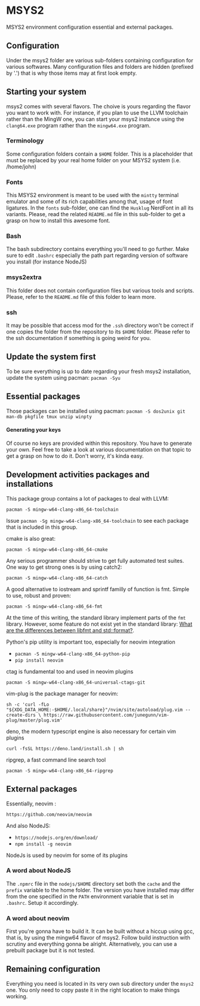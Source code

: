 # MSYS2

MSYS2 environment configuration essential and external packages.

## Configuration

Under the msys2 folder are various sub-folders containing configuration for various softwares.
Many configuration files and folders are hidden (prefixed by '.') that is why those
items may at first look empty.

## Starting your system

msys2 comes with several flavors. The choive is yours regarding the flavor you
want to work with. For instance, if you plan to use the LLVM toolchain rather
than the MingW one, you can start your msys2 instance using the `clang64.exe`
program rather than the `mingw64.exe` program.

### Terminology

Some configuration folders contain a `$HOME` folder. This is a placeholder that must be replaced
by your real home folder on your MSYS2 system (i.e. /home/john)

### Fonts

This MSYS2 environment is meant to be used with the `mintty` terminal emulator and some of its
rich capabilities among that, usage of font ligatures.
In the `fonts` sub-folder, one can find the `Husklug` NerdFont in all its variants. Please,
read the related `README.md` file in this sub-folder to get a grasp on how to install this
awesome font.

### Bash

The bash subdirectory contains everything you'll need to go further. Make sure
to edit `.bashrc` especially the path part regarding version of software you
install (for instance NodeJS)

### msys2extra

This folder does not contain configuration files but various tools and scripts.
Please, refer to the `README.md` file of this folder to learn more.

### ssh

It may be possible that access mod for the `.ssh` directory won't be correct
if one copies the folder from the repository to its `$HOME` folder. Please
refer to the ssh documentation if something is going weird for you.

## Update the system first

To be sure everything is up to date regarding your fresh msys2 installation,
update the system using pacman:
`pacman -Syu`

## Essential packages

Those packages can be installed using pacman:
`pacman -S dos2unix git man-db pkgfile tmux unzip winpty`

#### Generating your keys

Of course no keys are provided within this repository. You have to generate
your own. Feel free to take a look at various documentation on that topic to
get a grasp on how to do it. Don't worry, it's kinda easy.

## Development activities packages and installations

This package group contains a lot of packages to deal with
LLVM:

`pacman -S mingw-w64-clang-x86_64-toolchain`

Issue `pacman -Sg mingw-w64-clang-x86_64-toolchain` to see each
package that is included in this group.

cmake is also great:

`pacman -S mingw-w64-clang-x86_64-cmake`

Any serious programmer should strive to get fully automated test suites. One
way to get strong ones is by using catch2:

`pacman -S mingw-w64-clang-x86_64-catch`

A good alternative to iostream and sprintf familly of function is fmt. Simple
to use, robust and proven:

`pacman -S mingw-w64-clang-x86_64-fmt`

At the time of this writing, the standard library implement parts of the `fmt`
library. However, some feature do not exist yet in the standard library:
[What are the differences between libfmt and std::format?](https://stackoverflow.com/questions/63586747/what-are-the-differences-between-libfmt-and-stdformat).

Python's pip utility is important too, especially for neovim integration

- `pacman -S mingw-w64-clang-x86_64-python-pip`
- `pip install neovim`

ctag is fundamental too and used in neovim plugins

`pacman -S mingw-w64-clang-x86_64-universal-ctags-git`

vim-plug is the package manager for neovim:

`sh -c 'curl -fLo "${XDG_DATA_HOME:-$HOME/.local/share}"/nvim/site/autoload/plug.vim --create-dirs \
       https://raw.githubusercontent.com/junegunn/vim-plug/master/plug.vim'`

deno, the modern typescript engine is also necessary for certain vim plugins

`curl -fsSL https://deno.land/install.sh | sh`

ripgrep, a fast command line search tool

`pacman -S mingw-w64-clang-x86_64-ripgrep`

## External packages

Essentially, neovim :

`https://github.com/neovim/neovim`

And also NodeJS:

- `https://nodejs.org/en/download/`
- `npm install -g neovim`

NodeJs is used by neovim for some of its plugins

### A word about NodeJS

The `.npmrc` file in the `nodejs/$HOME` directory set both the `cache` and the
`prefix` variable to the home folder. The version you have installed may differ
from the one specified in the `PATH` environment variable that is set in
`.bashrc`. Setup it accordingly.

### A word about neovim

First you're gonna have to build it.
It can be built without a hiccup using gcc, that is, by using the mingw64
flavor of msys2. Follow build instruction with scrutiny and everything gonna be
alright.
Alternatively, you can use a prebuilt package but it is not tested.

## Remaining configuration

Everything you need is located in its very own sub directory under the `msys2`
one. You only need to copy paste it in the right location to make things
working.
